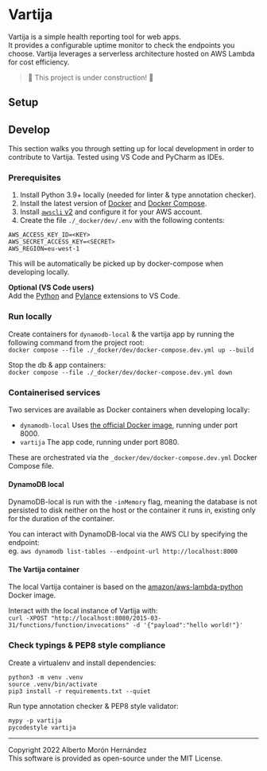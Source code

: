 # Vartija
Vartija is a simple health reporting tool for web apps.  
It provides a configurable uptime monitor to check the endpoints you choose. 
Vartija leverages a serverless architecture hosted on AWS Lambda for cost efficiency.

> :construction: This project is under construction! :construction:


## Setup


## Develop
This section walks you through setting up for local development in order to contribute to Vartija. 
Tested using VS Code and PyCharm as IDEs.

### Prerequisites
1. Install Python 3.9+ locally (needed for linter & type annotation checker).
2. Install the latest version of [Docker](docs.docker.com/engine/install/ubuntu/) and [Docker Compose](https://docs.docker.com/compose/install/).
3. Install [`awscli` v2](docs.aws.amazon.com/cli/latest/userguide/getting-started-install.html) and configure it for your AWS account.
4. Create the file `./_docker/dev/.env` with the following contents:
```
AWS_ACCESS_KEY_ID=<KEY>
AWS_SECRET_ACCESS_KEY=<SECRET>
AWS_REGION=eu-west-1
```
This will be automatically be picked up by docker-compose when developing locally.

**Optional (VS Code users)**  
Add the [Python](https://marketplace.visualstudio.com/items?itemName=ms-python.python) and 
[Pylance](https://marketplace.visualstudio.com/items?itemName=ms-python.vscode-pylance) extensions
to VS Code.

### Run locally
Create containers for `dynamodb-local` & the vartija app by running the following command from the project root:  
`docker compose --file ./_docker/dev/docker-compose.dev.yml up --build`

Stop the db & app containers:  
`docker compose --file ./_docker/dev/docker-compose.dev.yml down`

### Containerised services
Two services are available as Docker containers when developing locally:  
- `dynamodb-local` Uses [the official Docker image](https://hub.docker.com/r/amazon/dynamodb-local/), running under port 8000.
- `vartija` The app code, running under port 8080.

These are orchestrated via the `_docker/dev/docker-compose.dev.yml` Docker Compose file.

#### DynamoDB local
DynamoDB-local is run with the `-inMemory` flag, meaning the database is not 
persisted to disk neither on the host or the container it runs in, existing only 
for the duration of the container.

You can interact with DynamoDB-local via the AWS CLI by specifying the endpoint:  
eg. `aws dynamodb list-tables --endpoint-url http://localhost:8000`

#### The Vartija container
The local Vartija container is based on the [amazon/aws-lambda-python](https://hub.docker.com/r/amazon/aws-lambda-python) Docker image. 

Interact with the local instance of Vartija with:  
`curl -XPOST "http://localhost:8080/2015-03-31/functions/function/invocations" -d '{"payload":"hello world!"}'`

### Check typings & PEP8 style compliance
Create a virtualenv and install dependencies:
```
python3 -m venv .venv
source .venv/bin/activate
pip3 install -r requirements.txt --quiet
```

Run type annotation checker & PEP8 style validator:
```
mypy -p vartija
pycodestyle vartija
```


---
Copyright 2022 Alberto Morón Hernández  
This software is provided as open-source under the MIT License.